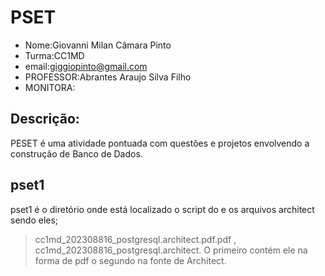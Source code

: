 # PSET 
- Nome:Giovanni Milan Câmara Pinto
- Turma:CC1MD
- email:giggiopinto@gmail.com
- PROFESSOR:Abrantes Araujo Silva Filho
- MONITORA:
## Descrição:
PESET é uma atividade pontuada com questões e projetos envolvendo a construção de Banco de Dados.
## pset1
pset1 é o diretório onde está localizado o script do e os arquivos architect sendo eles;
> cc1md_202308816_postgresql.architect.pdf.pdf , cc1md_202308816_postgresql.architect.
> O primeiro contém ele na forma de pdf o segundo na fonte de Architect.
